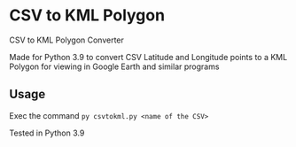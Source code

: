 # CSV to KML Polygon
CSV to KML Polygon Converter

Made for Python 3.9 to convert CSV Latitude and Longitude points to a KML Polygon for viewing in Google Earth and similar programs

## Usage
Exec the command `py csvtokml.py <name of the CSV>`

Tested in Python 3.9

